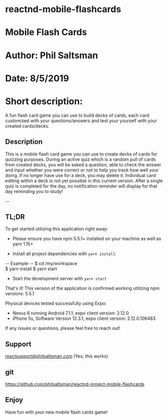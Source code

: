 # reactnd-mobile-flashcards
# Mobile Flash Cards

# Author:  Phil Saltsman
# Date: 8/5/2019

# Short description:  
A fun flash card game you can use to build decks of cards, each card customized with your questions/answers and test your yourself with your created cards/decks. 

## Description
This is a mobile flash card game you can use to create decks of cards for quizzing purposes.  During an active quiz which is a random pull of cards from created decks, you will be asked a question, able to check the answer and input whether you were correct or not to help you track how well your doing.  If no longer have use for a deck, you may delete it.  Individual card editing within a deck is not yet possible in this current version.  After a single quiz is completed for the day, no notification reminder will display for that day reminding you to study!

--

## TL;DR

To get started utilizing this application right away:

* Please ensure you have npm 5.5.1+ installed on your machine as well as yarn 1.15+

* Install all project dependencies with `yarn install`:

-- Example --
$ cd /my/workspace  
$ yarn install
$ yarn start

* Start the development server with `yarn start`

That's it!  This version of the application is confirmed working utilizing npm versions:  5.5.1

Physical devices tested successfully using Expo:
* Nexus 6 running Android 7.1.1, expo client version: 2.12.0
* iPhone 5s, Software Version 12.3.1, expo client version: 2.12.0.106483

If any issues or questions, please feel free to reach out!

## Support
reactsupport@philsaltsman.com  (Yes, this works)

## git
https://github.com/philsaltsman/reactnd-project-mobile-flashcards
## Enjoy
Have fun with your new mobile flash cards game!




